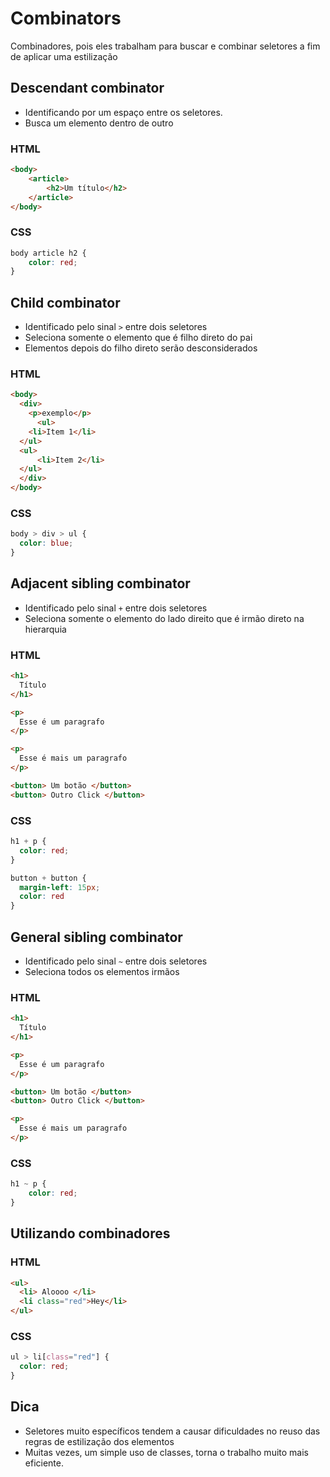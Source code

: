 # Combinators

Combinadores, pois eles trabalham para buscar e combinar seletores a fim de aplicar uma estilização

## Descendant combinator

* Identificando por um espaço entre os seletores.
* Busca um elemento dentro de outro

### HTML
~~~html
<body>
    <article>
        <h2>Um título</h2>
    </article>
</body>
~~~
### CSS
~~~css
body article h2 {
    color: red;
}
~~~~

## Child combinator

* Identificado pelo sinal `>` entre dois seletores
* Seleciona somente o elemento que é filho direto do pai
* Elementos depois do filho direto serão desconsiderados 

### HTML

~~~html
<body>
  <div>
    <p>exemplo</p>
      <ul>
    <li>Item 1</li>
  </ul>
  <ul>
      <li>Item 2</li>
  </ul>
  </div>
</body>
~~~
### CSS

~~~css
body > div > ul {
  color: blue;
}
~~~

## Adjacent sibling combinator

* Identificado pelo sinal `+` entre dois seletores
* Seleciona somente o elemento do lado direito que é irmão direto na hierarquia
  
### HTML
~~~html
<h1>
  Título
</h1>

<p>
  Esse é um paragrafo
</p>

<p>
  Esse é mais um paragrafo
</p>

<button> Um botão </button>
<button> Outro Click </button>
~~~

### CSS
~~~css
h1 + p {
  color: red;
}

button + button {
  margin-left: 15px;
  color: red
}
~~~

## General sibling combinator

* Identificado pelo sinal ` ~ ` entre dois seletores
* Seleciona todos os elementos irmãos
  
### HTML
~~~html
<h1>
  Título
</h1>

<p>
  Esse é um paragrafo
</p>

<button> Um botão </button>
<button> Outro Click </button>

<p>
  Esse é mais um paragrafo
</p>
~~~

### CSS
~~~css
h1 ~ p {
    color: red;
}
~~~

## Utilizando combinadores

### HTML
~~~HTML
<ul>
  <li> Aloooo </li>
  <li class="red">Hey</li>
</ul>
~~~
### CSS
~~~css
ul > li[class="red"] {
  color: red;
}
~~~

## Dica

* Seletores muito específicos tendem a causar dificuldades no reuso das regras de estilização dos elementos
* Muitas vezes, um simple uso de classes, torna o trabalho muito mais eficiente.    